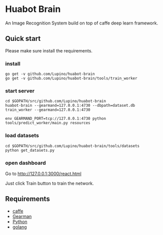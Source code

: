 Huabot Brain
============

An Image Recognition System build on top of caffe deep learn framework.

Quick start
-----------

Please make sure install the requirements.

### install

    go get -v github.com/Lupino/huabot-brain
    go get -v github.com/Lupino/huabot-brain/tools/train_worker

### start server

    cd $GOPATH/src/github.com/Lupino/huabot-brain
    huabot-brain --gearmand=127.0.0.1:4730 --dbpath=dataset.db
    train_worker --gearmand=127.0.0.1:4730

    env GEARMAND_PORT=tcp://127.0.0.1:4730 python tools/predict_worker/main.py resources

### load datasets

    cd $GOPATH/src/github.com/Lupino/huabot-brain/tools/datasets
    python get_datasets.py

### open dashboard

Go to <http://127.0.0.1:3000/react.html>

Just click Train button to train the network.

Requirements
------------

* [caffe](http://caffe.berkeleyvision.org/)
* [Gearman](http://gearman.org)
* [Python](http://python.org)
* [golang](http://golang.org)
